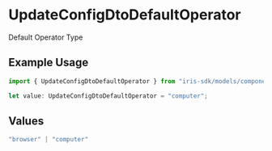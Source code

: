 # UpdateConfigDtoDefaultOperator

Default Operator Type

## Example Usage

```typescript
import { UpdateConfigDtoDefaultOperator } from "iris-sdk/models/components";

let value: UpdateConfigDtoDefaultOperator = "computer";
```

## Values

```typescript
"browser" | "computer"
```
